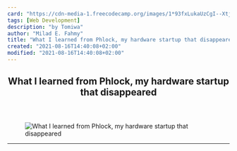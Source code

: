 ```yaml
---
card: "https://cdn-media-1.freecodecamp.org/images/1*93fxLukaUzCgI--XtjojUQ.png"
tags: [Web Development]
description: "by Tomiwa"
author: "Milad E. Fahmy"
title: "What I learned from Phlock, my hardware startup that disappeared"
created: "2021-08-16T14:40:08+02:00"
modified: "2021-08-16T14:40:08+02:00"
---
```

<div class="site-wrapper">
<main id="site-main" class="site-main outer">
<div class="inner">
<article class="post-full post tag-web-development tag-startup tag-hardware tag-technology tag-life-lessons ">
<header class="post-full-header">
<h1 class="post-full-title">What I learned from Phlock, my hardware startup that disappeared</h1>
</header>
<figure class="post-full-image">
<picture>
<source media="(max-width: 700px)" sizes="1px" srcset="data:image/gif;base64,R0lGODlhAQABAIAAAAAAAP///yH5BAEAAAAALAAAAAABAAEAAAIBRAA7 1w">
<source media="(min-width: 701px)" sizes="(max-width: 800px) 400px,
(max-width: 1170px) 700px,
1400px" srcset="https://cdn-media-1.freecodecamp.org/images/1*93fxLukaUzCgI--XtjojUQ.png 300w,
https://cdn-media-1.freecodecamp.org/images/1*93fxLukaUzCgI--XtjojUQ.png 600w,
https://cdn-media-1.freecodecamp.org/images/1*93fxLukaUzCgI--XtjojUQ.png 1000w,
https://cdn-media-1.freecodecamp.org/images/1*93fxLukaUzCgI--XtjojUQ.png 2000w">
<img onerror="this.style.display='none'" src="https://cdn-media-1.freecodecamp.org/images/1*93fxLukaUzCgI--XtjojUQ.png" alt="What I learned from Phlock, my hardware startup that disappeared">
</picture>
</figure>
<section class="post-full-content">
<div class="post-content medium-migrated-article">
</div>
<hr>
</section>
</article>
</div>
</main>
</div>
<!-- Google Tag Manager (noscript) -->
<!-- End Google Tag Manager (noscript) -->
